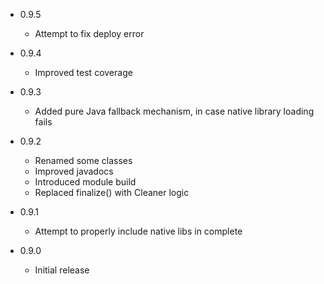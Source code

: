 - 0.9.5
  - Attempt to fix deploy error


- 0.9.4
  - Improved test coverage

 
- 0.9.3
  - Added pure Java fallback mechanism, in case native library loading fails 


- 0.9.2 
  - Renamed some classes
  - Improved javadocs
  - Introduced module build
  - Replaced finalize() with Cleaner logic


- 0.9.1
  - Attempt to properly include native libs in complete     


- 0.9.0
  - Initial release 